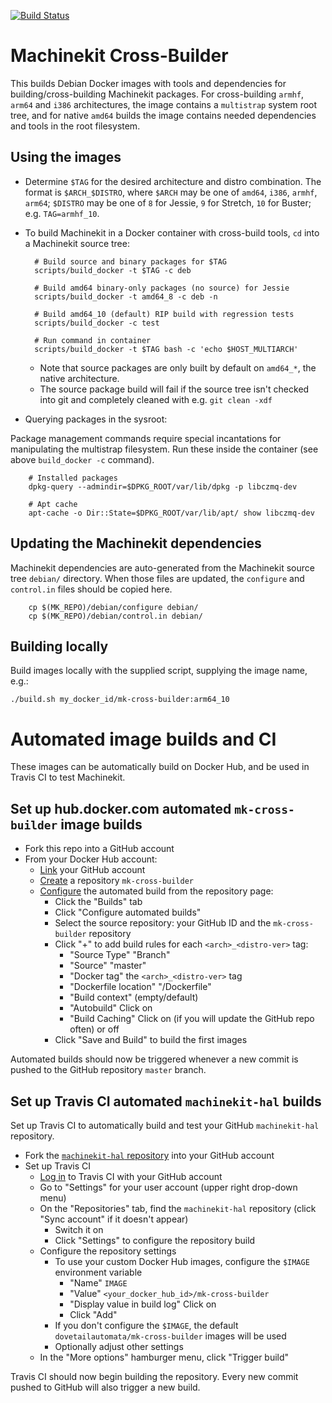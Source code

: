 [![Build Status](https://travis-ci.org/zultron/mk-cross-builder.svg?branch=master)](https://travis-ci.org/zultron/mk-cross-builder)

# Machinekit Cross-Builder

This builds Debian Docker images with tools and dependencies for
building/cross-building Machinekit packages.  For cross-building
`armhf`, `arm64` and `i386` architectures, the image contains a
`multistrap` system root tree, and for native `amd64` builds the image
contains needed dependencies and tools in the root filesystem.

## Using the images

- Determine `$TAG` for the desired architecture and distro
  combination.  The format is `$ARCH_$DISTRO`, where `$ARCH` may be
  one of `amd64`, `i386`, `armhf`, `arm64`; `$DISTRO` may be one of
  `8` for Jessie, `9` for Stretch, `10` for Buster;
  e.g. `TAG=armhf_10`.

- To build Machinekit in a Docker container with cross-build tools,
  `cd` into a Machinekit source tree:

        # Build source and binary packages for $TAG
		scripts/build_docker -t $TAG -c deb

		# Build amd64 binary-only packages (no source) for Jessie
		scripts/build_docker -t amd64_8 -c deb -n

		# Build amd64_10 (default) RIP build with regression tests
		scripts/build_docker -c test

		# Run command in container
		scripts/build_docker -t $TAG bash -c 'echo $HOST_MULTIARCH'

	- Note that source packages are only built by default on
      `amd64_*`, the native architecture.
    - The source package build will fail if the source tree isn't
      checked into git and completely cleaned with e.g. `git clean
      -xdf`

- Querying packages in the sysroot:

Package management commands require special incantations for
manipulating the multistrap filesystem.  Run these inside the
container (see above `build_docker -c` command).

        # Installed packages
        dpkg-query --admindir=$DPKG_ROOT/var/lib/dpkg -p libczmq-dev

        # Apt cache
        apt-cache -o Dir::State=$DPKG_ROOT/var/lib/apt/ show libczmq-dev


## Updating the Machinekit dependencies

Machinekit dependencies are auto-generated from the Machinekit source
tree `debian/` directory.  When those files are updated, the
`configure` and `control.in` files should be copied here.

        cp $(MK_REPO)/debian/configure debian/
        cp $(MK_REPO)/debian/control.in debian/

## Building locally

Build images locally with the supplied script, supplying the
image name, e.g.:

    ./build.sh my_docker_id/mk-cross-builder:arm64_10

# Automated image builds and CI

These images can be automatically build on Docker Hub, and be used in
Travis CI to test Machinekit.

## Set up hub.docker.com automated `mk-cross-builder` image builds

- Fork this repo into a GitHub account
- From your Docker Hub account:
  - [Link][dh-gh] your GitHub account
  - [Create][dh-qs] a repository `mk-cross-builder`
  - [Configure][dh-ab] the automated build from the repository page:
    - Click the "Builds" tab
    - Click "Configure automated builds"
    - Select the source repository:  your GitHub ID and the
      `mk-cross-builder` repository
    - Click "+" to add build rules for each `<arch>_<distro-ver>` tag:
      - "Source Type" "Branch"
      - "Source" "master"
      - "Docker tag" the `<arch>_<distro-ver>` tag
      - "Dockerfile location" "/Dockerfile"
      - "Build context" (empty/default)
      - "Autobuild"  Click on
      - "Build Caching"  Click on (if you will update the GitHub repo
        often) or off
    - Click "Save and Build" to build the first images

Automated builds should now be triggered whenever a new commit is
pushed to the GitHub repository `master` branch.

[dh-gh]: https://docs.docker.com/docker-hub/builds/link-source/
[dh-qs]: https://docs.docker.com/docker-hub/
[dh-ab]: https://docs.docker.com/docker-hub/builds/

## Set up Travis CI automated `machinekit-hal` builds

Set up Travis CI to automatically build and test your GitHub
`machinekit-hal` repository.

- Fork the [`machinekit-hal` repository][mk-hal] into your GitHub
  account
- Set up Travis CI
  - [Log in][tci-gh] to Travis CI with your GitHub account
  - Go to "Settings" for your user account (upper right drop-down menu)
  - On the "Repositories" tab, find the `machinekit-hal` repository
    (click "Sync account" if it doesn't appear)
    - Switch it on
    - Click "Settings" to configure the repository build
  - Configure the repository settings
    - To use your custom Docker Hub images, configure the `$IMAGE`
      environment variable
      - "Name" `IMAGE`
      - "Value" `<your_docker_hub_id>/mk-cross-builder`
      - "Display value in build log" Click on
      - Click "Add"
    - If you don't configure the `$IMAGE`, the default
      `dovetailautomata/mk-cross-builder` images will be used
    - Optionally adjust other settings
  - In the "More options" hamburger menu, click "Trigger build"

Travis CI should now begin building the repository.  Every new commit
pushed to GitHub will also trigger a new build.

[mk-hal]: https://github.com/machinekit/machinekit-hal
[tci-gh]: https://docs.travis-ci.com/user/tutorial/#to-get-started-with-travis-ci

